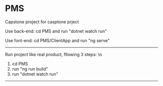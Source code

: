 # PMS 
Capstone project for casptone prject

Use back-end: cd PMS and run "dotnet watch run"

Use font-end: cd PMS/ClientApp and run "ng serve"

-------------------------------------------------
Run project like real product, fllowing 3 steps: \n
1. cd PMS
2. run "ng run build"
3. run "dotnet watch run"
-------------------------------------------------
